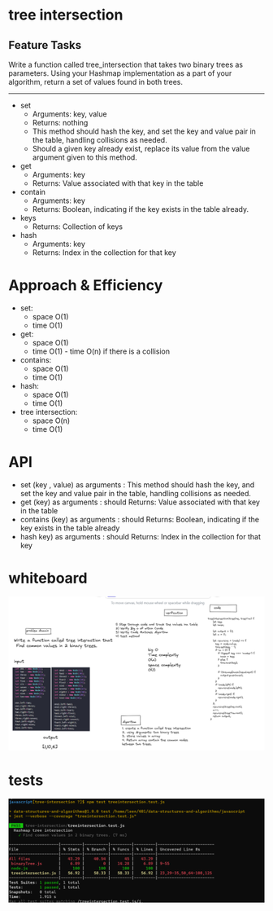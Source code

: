 #  tree intersection

## Feature Tasks

Write a function called tree_intersection that takes two binary trees as parameters.
Using your Hashmap implementation as a part of your algorithm, return a set of values found in both trees.

------------------------------

- set
    - Arguments: key, value
    - Returns: nothing
    - This method should hash the key, and set the key and value pair in the table, handling collisions as needed.
    - Should a given key already exist, replace its value from the value argument given to this method.
- get
    - Arguments: key
    - Returns: Value associated with that key in the table
- contain
    - Arguments: key
    - Returns: Boolean, indicating if the key exists in the table already.
- keys
    - Returns: Collection of keys
- hash
    - Arguments: key
    - Returns: Index in the collection for that key


# Approach & Efficiency

- set: 
    - space O(1)
    - time O(1)
- get: 
    - space O(1)
    - time O(1) - time O(n) if there is a collision
- contains:   
    - space O(1)
    - time O(1)
- hash:
    - space O(1)
    - time O(1)
- tree intersection:
    - space O(n)
    - time O(1)


# API

- set (key , value) as arguments : This method should hash the key, and set the key and value pair in the table, handling collisions as needed.
- get (key) as arguments : should Returns: Value associated with that key in the table
- contains (key) as arguments : should Returns: Boolean, indicating if the key exists in the table already
- hash key) as arguments : should Returns: Index in the collection for that key


# whiteboard  

![hashtables](./images/ch32.PNG)

# tests

![hashtables](./images/test32.PNG)